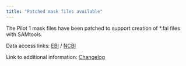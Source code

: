 ```yaml
---
title: "Patched mask files available"
---
```

                    
The Pilot 1 mask files have been patched to support creation of *.fai files with SAMtools.

Data access links: [EBI](ftp://ftp.1000genomes.ebi.ac.uk/vol1/ftp/pilot_data/release/2010_03/pilot1/supporting/) / [NCBI](ftp://ftp-trace.ncbi.nih.gov/1000genomes/ftp/pilot_data/release/2010_03/pilot1/supporting/)

Link to additional information: [Changelog](ftp://ftp.1000genomes.ebi.ac.uk/vol1/ftp/changelog_details/changelog_details_20100416_replacement_pilot_release)
